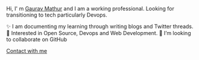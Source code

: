 Hi, I' m [Gaurav Mathur](https://linktr.ee/gauravmtwt) and I am a working professional. Looking for transitioning to tech particularly Devops.

✨ I am documenting my learning through writing blogs and Twitter threads.
🌱  Interested in Open Source, Devops and Web Development.
💞️  I’m looking to collaborate on GitHub


[Contact with me](https://linktr.ee/gauravmtwt)
